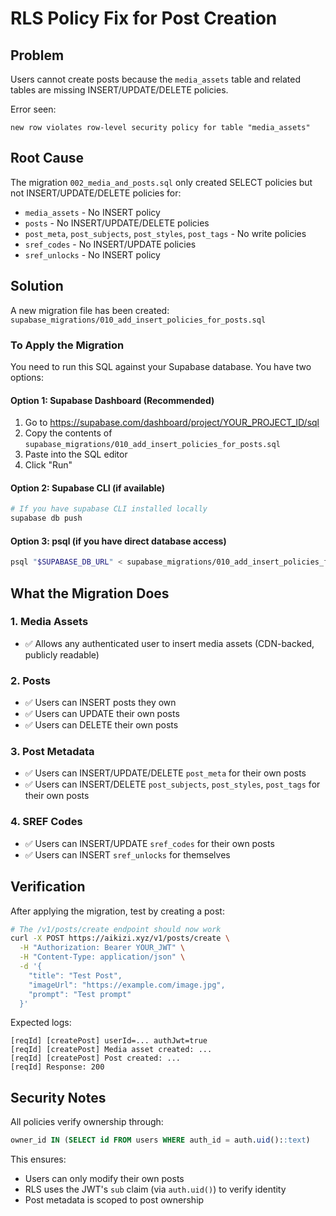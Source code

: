 # RLS Policy Fix for Post Creation

## Problem
Users cannot create posts because the `media_assets` table and related tables are missing INSERT/UPDATE/DELETE policies.

Error seen:
```
new row violates row-level security policy for table "media_assets"
```

## Root Cause
The migration `002_media_and_posts.sql` only created SELECT policies but not INSERT/UPDATE/DELETE policies for:
- `media_assets` - No INSERT policy
- `posts` - No INSERT/UPDATE/DELETE policies
- `post_meta`, `post_subjects`, `post_styles`, `post_tags` - No write policies
- `sref_codes` - No INSERT/UPDATE policies
- `sref_unlocks` - No INSERT policy

## Solution
A new migration file has been created: `supabase_migrations/010_add_insert_policies_for_posts.sql`

### To Apply the Migration

You need to run this SQL against your Supabase database. You have two options:

#### Option 1: Supabase Dashboard (Recommended)
1. Go to https://supabase.com/dashboard/project/YOUR_PROJECT_ID/sql
2. Copy the contents of `supabase_migrations/010_add_insert_policies_for_posts.sql`
3. Paste into the SQL editor
4. Click "Run"

#### Option 2: Supabase CLI (if available)
```bash
# If you have supabase CLI installed locally
supabase db push
```

#### Option 3: psql (if you have direct database access)
```bash
psql "$SUPABASE_DB_URL" < supabase_migrations/010_add_insert_policies_for_posts.sql
```

## What the Migration Does

### 1. Media Assets
- ✅ Allows any authenticated user to insert media assets (CDN-backed, publicly readable)

### 2. Posts
- ✅ Users can INSERT posts they own
- ✅ Users can UPDATE their own posts
- ✅ Users can DELETE their own posts

### 3. Post Metadata
- ✅ Users can INSERT/UPDATE/DELETE `post_meta` for their own posts
- ✅ Users can INSERT/DELETE `post_subjects`, `post_styles`, `post_tags` for their own posts

### 4. SREF Codes
- ✅ Users can INSERT/UPDATE `sref_codes` for their own posts
- ✅ Users can INSERT `sref_unlocks` for themselves

## Verification

After applying the migration, test by creating a post:

```bash
# The /v1/posts/create endpoint should now work
curl -X POST https://aikizi.xyz/v1/posts/create \
  -H "Authorization: Bearer YOUR_JWT" \
  -H "Content-Type: application/json" \
  -d '{
    "title": "Test Post",
    "imageUrl": "https://example.com/image.jpg",
    "prompt": "Test prompt"
  }'
```

Expected logs:
```
[reqId] [createPost] userId=... authJwt=true
[reqId] [createPost] Media asset created: ...
[reqId] [createPost] Post created: ...
[reqId] Response: 200
```

## Security Notes

All policies verify ownership through:
```sql
owner_id IN (SELECT id FROM users WHERE auth_id = auth.uid()::text)
```

This ensures:
- Users can only modify their own posts
- RLS uses the JWT's `sub` claim (via `auth.uid()`) to verify identity
- Post metadata is scoped to post ownership
